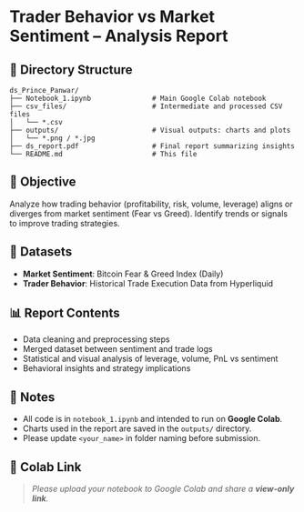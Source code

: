 # Trader Behavior vs Market Sentiment – Analysis Report

## 📁 Directory Structure

```
ds_Prince_Panwar/
├── Notebook_1.ipynb               # Main Google Colab notebook
├── csv_files/                     # Intermediate and processed CSV files
│   └── *.csv
├── outputs/                       # Visual outputs: charts and plots
│   └── *.png / *.jpg
├── ds_report.pdf                  # Final report summarizing insights
└── README.md                      # This file
```

## 📌 Objective
Analyze how trading behavior (profitability, risk, volume, leverage) aligns or diverges from market sentiment (Fear vs Greed). Identify trends or signals to improve trading strategies.

## 📂 Datasets
- **Market Sentiment**: Bitcoin Fear & Greed Index (Daily)
- **Trader Behavior**: Historical Trade Execution Data from Hyperliquid

## 📊 Report Contents
- Data cleaning and preprocessing steps
- Merged dataset between sentiment and trade logs
- Statistical and visual analysis of leverage, volume, PnL vs sentiment
- Behavioral insights and strategy implications

## 📍 Notes
- All code is in `notebook_1.ipynb` and intended to run on **Google Colab**.
- Charts used in the report are saved in the `outputs/` directory.
- Please update `<your_name>` in folder naming before submission.

## 🔗 Colab Link
> _Please upload your notebook to Google Colab and share a **view-only link**._
